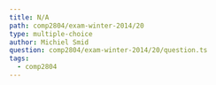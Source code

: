 ```yaml
---
title: N/A
path: comp2804/exam-winter-2014/20
type: multiple-choice
author: Michiel Smid
question: comp2804/exam-winter-2014/20/question.ts
tags:
  - comp2804
---
```

